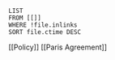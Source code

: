 

```dataview
LIST
FROM [[]]
WHERE !file.inlinks
SORT file.ctime DESC
```
[[Policy]]
[[Paris Agreement]]
